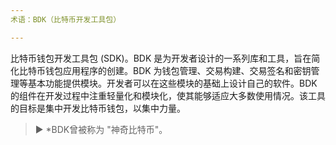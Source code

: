 ```yaml
---
术语：BDK（比特币开发工具包）

---
```

比特币钱包开发工具包 (SDK)。BDK 是为开发者设计的一系列库和工具，旨在简化比特币钱包应用程序的创建。BDK 为钱包管理、交易构建、交易签名和密钥管理等基本功能提供模块。开发者可以在这些模块的基础上设计自己的软件。BDK 的组件在开发过程中注重轻量化和模块化，使其能够适应大多数使用情况。该工具的目标是集中开发比特币钱包，以集中力量。

> ► *BDK曾被称为 "神奇比特币"。